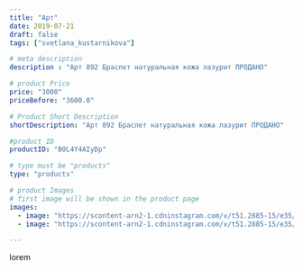 ```yaml
---
title: "Арт"
date: 2019-07-21
draft: false
tags: ["svetlana_kustarnikova"]

# meta description
description : "Арт 892 Браслет натуральная кожа лазурит ПРОДАНО"

# product Price
price: "3000"
priceBefore: "3600.0"

# Product Short Description
shortDescription: "Арт 892 Браслет натуральная кожа лазурит ПРОДАНО"

#product ID
productID: "B0L4Y4AIyDp"

# type must be "products"
type: "products"

# product Images
# first image will be shown in the product page
images:
  - image: "https://scontent-arn2-1.cdninstagram.com/v/t51.2885-15/e35/p1080x1080/66481553_794011577663326_717756626646838_n.jpg?_nc_ht=scontent-arn2-1.cdninstagram.com&_nc_cat=110&_nc_ohc=PBJgY2mkKfgAX87h0dP&tp=1&oh=bc18049ef74e0c8ca99c0b0219a889b9&oe=6060FCA8&ig_cache_key=MjA5MzAxNDQ0NDk4NTU2MjQ4Nw%3D%3D.2"
  - image: "https://scontent-arn2-1.cdninstagram.com/v/t51.2885-15/e35/p1080x1080/67569543_356930171898662_1287033151546180713_n.jpg?_nc_ht=scontent-arn2-1.cdninstagram.com&_nc_cat=102&_nc_ohc=xYG59gzqGBQAX9h0-u_&tp=1&oh=87b69b1a74bcde16c5688724e5613d4f&oe=6060AF3F&ig_cache_key=MjA5MzAxNDQ0NDk5NDAwNTg1NQ%3D%3D.2"

---
```

lorem
